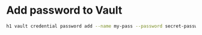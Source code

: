 # Add password to Vault

```bash
h1 vault credential password add --name my-pass --password secret-password --vault my-vault
```

